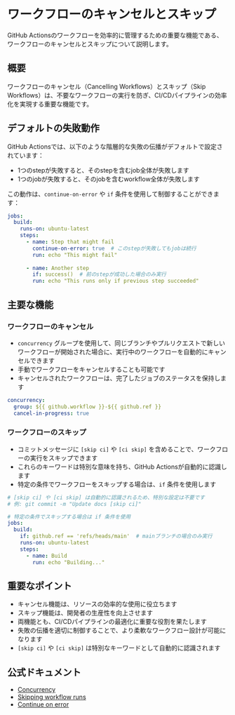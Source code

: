 # ワークフローのキャンセルとスキップ

GitHub Actionsのワークフローを効率的に管理するための重要な機能である、ワークフローのキャンセルとスキップについて説明します。

## 概要

ワークフローのキャンセル（Cancelling Workflows）とスキップ（Skip Workflows）は、不要なワークフローの実行を防ぎ、CI/CDパイプラインの効率化を実現する重要な機能です。

## デフォルトの失敗動作

GitHub Actionsでは、以下のような階層的な失敗の伝播がデフォルトで設定されています：

- 1つのstepが失敗すると、そのstepを含むjob全体が失敗します
- 1つのjobが失敗すると、そのjobを含むworkflow全体が失敗します

この動作は、`continue-on-error` や `if` 条件を使用して制御することができます：

```yaml
jobs:
  build:
    runs-on: ubuntu-latest
    steps:
      - name: Step that might fail
        continue-on-error: true  # このstepが失敗してもjobは続行
        run: echo "This might fail"
      
      - name: Another step
        if: success()  # 前のstepが成功した場合のみ実行
        run: echo "This runs only if previous step succeeded"
```

## 主要な機能

### ワークフローのキャンセル

- `concurrency` グループを使用して、同じブランチやプルリクエストで新しいワークフローが開始された場合に、実行中のワークフローを自動的にキャンセルできます
- 手動でワークフローをキャンセルすることも可能です
- キャンセルされたワークフローは、完了したジョブのステータスを保持します

```yaml
concurrency:
  group: ${{ github.workflow }}-${{ github.ref }}
  cancel-in-progress: true
```

### ワークフローのスキップ

- コミットメッセージに `[skip ci]` や `[ci skip]` を含めることで、ワークフローの実行をスキップできます
- これらのキーワードは特別な意味を持ち、GitHub Actionsが自動的に認識します
- 特定の条件でワークフローをスキップする場合は、`if` 条件を使用します

```yaml
# [skip ci] や [ci skip] は自動的に認識されるため、特別な設定は不要です
# 例: git commit -m "Update docs [skip ci]"

# 特定の条件でスキップする場合は if 条件を使用
jobs:
  build:
    if: github.ref == 'refs/heads/main'  # mainブランチの場合のみ実行
    runs-on: ubuntu-latest
    steps:
      - name: Build
        run: echo "Building..."
```

## 重要なポイント

- キャンセル機能は、リソースの効率的な使用に役立ちます
- スキップ機能は、開発者の生産性を向上させます
- 両機能とも、CI/CDパイプラインの最適化に重要な役割を果たします
- 失敗の伝播を適切に制御することで、より柔軟なワークフロー設計が可能になります
- `[skip ci]` や `[ci skip]` は特別なキーワードとして自動的に認識されます

## 公式ドキュメント

- [Concurrency](https://docs.github.com/en/actions/using-workflows/workflow-syntax-for-github-actions#concurrency)
- [Skipping workflow runs](https://docs.github.com/en/actions/managing-workflow-runs/skipping-workflow-runs)
- [Continue on error](https://docs.github.com/en/actions/using-workflows/workflow-syntax-for-github-actions#jobsjob_idstepscontinue-on-error)
